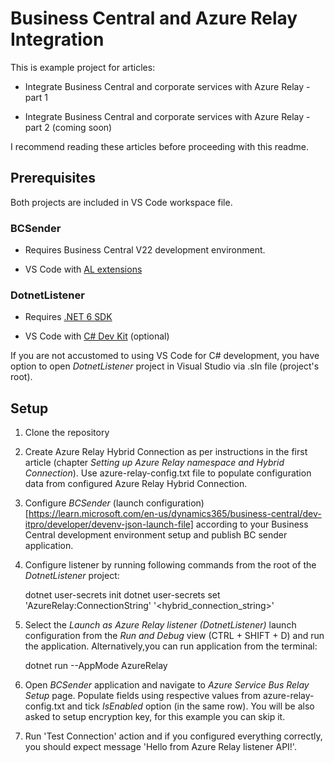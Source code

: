 
# Business Central and Azure Relay Integration

This is example project for articles:

- Integrate Business Central and corporate services with Azure Relay - part 1

- Integrate Business Central and corporate services with Azure Relay - part 2 (coming soon)

  

I recommend reading these articles before proceeding with this readme.

  

## Prerequisites

Both projects are included in VS Code workspace file.

### BCSender

- Requires Business Central V22 development environment.

- VS Code with [AL extensions](https://marketplace.visualstudio.com/items?itemName=ms-dynamics-smb.al)

  

### DotnetListener

- Requires [.NET 6 SDK](https://dotnet.microsoft.com/en-us/download/dotnet/6.0)

- VS Code with [C# Dev Kit](https://marketplace.visualstudio.com/items?itemName=ms-dotnettools.csdevkit) (optional)

  

If you are not accustomed to using VS Code for C# development, you have option to open *DotnetListener* project in Visual Studio via .sln file (project's root).

  

## Setup

1. Clone the repository

2. Create Azure Relay Hybrid Connection as per instructions in the first article (chapter *Setting up Azure Relay namespace and Hybrid Connection*). Use azure-relay-config.txt file to populate configuration data from configured Azure Relay Hybrid Connection.

3. Configure *BCSender* (launch configuration)[https://learn.microsoft.com/en-us/dynamics365/business-central/dev-itpro/developer/devenv-json-launch-file] according to your Business Central development environment setup and publish BC sender application.

4. Configure listener by running following commands from the root of the *DotnetListener* project:

    dotnet user-secrets init
    dotnet user-secrets set 'AzureRelay:ConnectionString' '<hybrid_connection_string>'

5. Select the *Launch as Azure Relay listener (DotnetListener)* launch configuration from the *Run and Debug* view (CTRL + SHIFT + D) and run the application. Alternatively,you can run application from the terminal:

    dotnet run --AppMode AzureRelay

6. Open *BCSender* application and navigate to *Azure Service Bus Relay Setup* page. Populate fields using respective values from azure-relay-config.txt and tick *IsEnabled* option (in the same row). You will be also asked to setup encryption key, for this example you can skip it.

7. Run 'Test Connection' action and if you configured everything correctly, you should expect message 'Hello from Azure Relay listener API!'.

